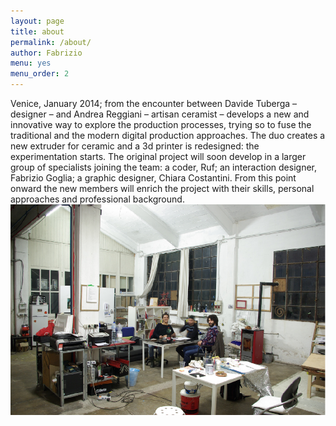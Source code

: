```yaml
---
layout: page
title: about
permalink: /about/
author: Fabrizio
menu: yes
menu_order: 2
---
```


Venice, January 2014; from the encounter between Davide Tuberga – designer – and Andrea Reggiani – artisan ceramist – develops a new and innovative way to explore the production processes, trying so to fuse the traditional and the modern digital production approaches.
The duo creates a new extruder for ceramic and a  3d printer is redesigned: the experimentation starts.
The original project will soon develop in a larger group of specialists joining the team: a coder, Ruf; an interaction designer, Fabrizio Goglia; a graphic designer, Chiara Costantini. From this point onward the new members will enrich the project with their skills, personal approaches and professional background.
<br>
![Alt text](/images/about2.jpg)
<br>
<br>

<!--MATERIATERZA is a cluster of:  
proteins,  
lipids,  
carbohydrates,  
water,  
minerals and  
vitamins;  
distributed in three casings, in different amounts.

One of which is modified with:  
mercury,  
silver,  
tin,  
copper and  
other minerals in trace.
-->
